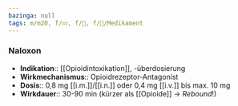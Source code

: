 ```yaml
---
bazinga: null
tags: m/m20, f/💤, f/🍄, f/💊/Medikament
---
```

### Naloxon
- **Indikation**:: [[Opioidintoxikation]], -überdosierung
- **Wirkmechanismus**:: Opioidrezeptor-Antagonist
- **Dosis**:: 0,8 mg [[i.m.]]/[[i.n.]] oder 0,4 mg [[i.v.]] bis max. 10 mg
- **Wirkdauer**:: 30-90 min (kürzer als [[Opioide]] → *Rebound*!)